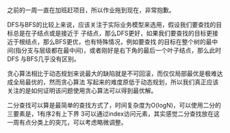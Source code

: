 之前的一周一直在加班赶项目，所以作业拖到现在，非常抱歉。

DFS与BFS的比较上来说，应该关注于实际业务模型来选用，假设我们要查找的目标总是在子结点或是接近于
子结点，那么DFS更好，如果我们要查找的目标更接近于根结点，那么BFS更优，也有特殊情况，例如要查找
的目标在整个树的最中间(指分支与层级都在最中间)，或者刚好是右下角的最后一个叶子结点，那么此时DFS
与BFS几乎没有区别。

贪心算法相比于动态规划来说最大的缺陷就是不可回滚，而仅仅局部最优是极难达成全局最优的，然而贪心算法
写起来的难度原低于动态规划，所以我们真正应该关注的是如何证明该问题使用贪心算法可以得到最优解。

二分查找可以算是最简单的查找方式了，时间复杂度为O(logN)，可以使用二分的三要素是，1有序2有上下界
3可以通过index访问元素，其实感觉二分查找放在这一周有点分类上的突兀，可以考虑略微调整。